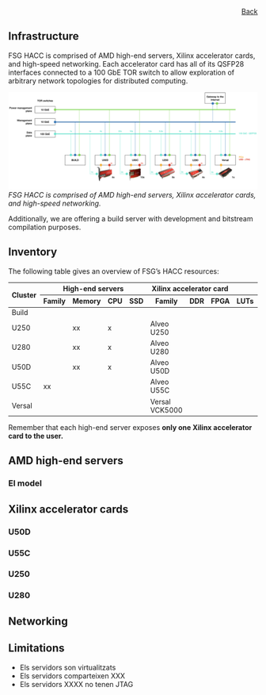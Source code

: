 <div id="readme" class="Box-body readme blob js-code-block-container">
<article class="markdown-body entry-content p-3 p-md-6" itemprop="text">
<p align="right">
<a href="https://github.com/fpgasystems/hacc/blob/main/README.md">Back</a>
</p>

# Infrastructure
FSG HACC is comprised of AMD high-​end servers, Xilinx accelerator cards, and high-​speed networking. Each accelerator card has all of its QSFP28 interfaces connected to a 100 GbE TOR switch to allow exploration of arbitrary network topologies for distributed computing.

![FSG HACC is comprised of AMD high-​end servers, Xilinx accelerator cards, and high-​speed networking..](../imgs/infrastructure.png "FSG HACC is comprised of AMD high-​end servers, Xilinx accelerator cards, and high-​speed networking..")
*FSG HACC is comprised of AMD high-​end servers, Xilinx accelerator cards, and high-​speed networking.*

Additionally, we are offering a build server with development and bitstream compilation purposes.

## Inventory
The following table gives an overview of FSG’s HACC resources: 

<table class="tg">
<thead>
  <tr>
    <th class="tg-c3ow" rowspan="2">Cluster</th>
    <th class="tg-c3ow" colspan="4">High-end servers</th>
    <th class="tg-c3ow" colspan="3">Xilinx accelerator card</th>
    <th class="tg-baqh" colspan="6">FPGA</th>
  </tr>
  <tr>
    <th class="tg-c3ow">Family</th>
    <th class="tg-c3ow">Memory</th>
    <th class="tg-c3ow">CPU</th>
    <th class="tg-c3ow">SSD</th>
    <th class="tg-c3ow">Family</th>
    <th class="tg-c3ow">DDR</th>
    <th class="tg-c3ow">FPGA</th>
    <th class="tg-baqh">LUTs</th>
    <th class="tg-baqh">Registers</th>
    <th class="tg-baqh">DSPs</th>
    <th class="tg-baqh">DRAM</th>
    <th class="tg-baqh">BRAM</th>
    <th class="tg-baqh">HBM</th>
  </tr>
</thead>
<tbody>
  <tr>
    <td class="tg-0lax">Build</td>
    <td class="tg-0lax"></td>
    <td class="tg-0lax"></td>
    <td class="tg-0lax"></td>
    <td class="tg-0lax"></td>
    <td class="tg-0lax"></td>
    <td class="tg-0lax"></td>
    <td class="tg-0lax"></td>
    <td class="tg-0lax"></td>
    <td class="tg-0lax"></td>
    <td class="tg-0lax"></td>
    <td class="tg-0lax"></td>
    <td class="tg-0lax"></td>
    <td class="tg-0lax"></td>
  </tr>
  <tr>
    <td class="tg-0pky">U250</td>
    <td class="tg-0pky"></td>
    <td class="tg-0pky">xx</td>
    <td class="tg-0pky">x</td>
    <td class="tg-0pky"></td>
    <td class="tg-0pky">Alveo U250</td>
    <td class="tg-0pky"></td>
    <td class="tg-0pky"></td>
    <td class="tg-0lax"></td>
    <td class="tg-0lax"></td>
    <td class="tg-0lax"></td>
    <td class="tg-0lax"></td>
    <td class="tg-0lax"></td>
    <td class="tg-0lax"></td>
  </tr>
  <tr>
    <td class="tg-0pky">U280</td>
    <td class="tg-0pky"></td>
    <td class="tg-0pky">xx</td>
    <td class="tg-0pky">x</td>
    <td class="tg-0pky"></td>
    <td class="tg-0pky">Alveo U280</td>
    <td class="tg-0pky"></td>
    <td class="tg-0pky"></td>
    <td class="tg-0lax"></td>
    <td class="tg-0lax"></td>
    <td class="tg-0lax"></td>
    <td class="tg-0lax"></td>
    <td class="tg-0lax"></td>
    <td class="tg-0lax"></td>
  </tr>
  <tr>
    <td class="tg-0pky">U50D</td>
    <td class="tg-0pky"></td>
    <td class="tg-0pky">xx</td>
    <td class="tg-0pky">x</td>
    <td class="tg-0pky"></td>
    <td class="tg-0pky">Alveo U50D</td>
    <td class="tg-0pky"></td>
    <td class="tg-0pky"></td>
    <td class="tg-0lax"></td>
    <td class="tg-0lax"></td>
    <td class="tg-0lax"></td>
    <td class="tg-0lax"></td>
    <td class="tg-0lax"></td>
    <td class="tg-0lax"></td>
  </tr>
  <tr>
    <td class="tg-0pky">U55C</td>
    <td class="tg-0pky">xx</td>
    <td class="tg-0pky"></td>
    <td class="tg-0pky"></td>
    <td class="tg-0pky"></td>
    <td class="tg-0pky">Alveo U55C</td>
    <td class="tg-0pky"></td>
    <td class="tg-0pky"></td>
    <td class="tg-0lax"></td>
    <td class="tg-0lax"></td>
    <td class="tg-0lax"></td>
    <td class="tg-0lax"></td>
    <td class="tg-0lax"></td>
    <td class="tg-0lax"></td>
  </tr>
  <tr>
    <td class="tg-0pky">Versal</td>
    <td class="tg-0pky"></td>
    <td class="tg-0pky"></td>
    <td class="tg-0pky"></td>
    <td class="tg-0pky"></td>
    <td class="tg-0pky">Versal VCK5000</td>
    <td class="tg-0pky"></td>
    <td class="tg-0pky"></td>
    <td class="tg-0lax"></td>
    <td class="tg-0lax"></td>
    <td class="tg-0lax"></td>
    <td class="tg-0lax"></td>
    <td class="tg-0lax"></td>
    <td class="tg-0lax"></td>
  </tr>
</tbody>
</table>

Remember that each high-end server exposes **only one Xilinx accelerator card to the user.**

## AMD high-end servers

### El model

## Xilinx accelerator cards

### U50D 

### U55C 

### U250

### U280

## Networking

## Limitations

* Els servidors son virtualitzats
* Els servidors comparteixen XXX
* Els servidors XXXX no tenen JTAG
